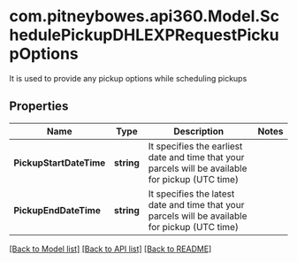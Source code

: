 # com.pitneybowes.api360.Model.SchedulePickupDHLEXPRequestPickupOptions
It is used to provide any pickup options while scheduling pickups

## Properties

Name | Type | Description | Notes
------------ | ------------- | ------------- | -------------
**PickupStartDateTime** | **string** | It specifies the earliest date and time that your parcels will be available for pickup (UTC time) | 
**PickupEndDateTime** | **string** | It specifies the latest date and time that your parcels will be available for pickup (UTC time) | 

[[Back to Model list]](../README.md#documentation-for-models) [[Back to API list]](../README.md#documentation-for-api-endpoints) [[Back to README]](../README.md)


